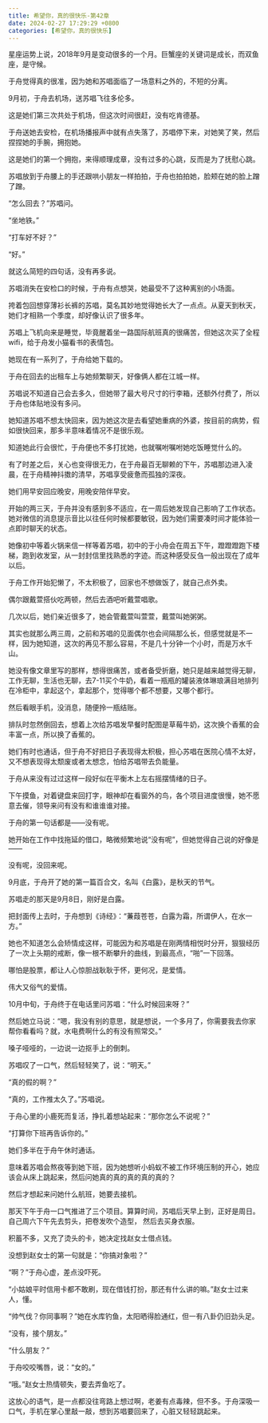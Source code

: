 ```yaml
---
title: 希望你，真的很快乐-第42章
date: 2024-02-27 17:29:29 +0800
categories: [希望你，真的很快乐]
---
```


星座运势上说，2018年9月是变动很多的一个月。巨蟹座的关键词是成长，而双鱼座，是守候。

于舟觉得真的很准，因为她和苏唱面临了一场意料之外的，不短的分离。

9月初，于舟去机场，送苏唱飞往多伦多。

这是她们第三次共处于机场，但这次时间很赶，没有吃肯德基。

于舟送她去安检，在机场播报声中就有点失落了，苏唱停下来，对她笑了笑，然后捏捏她的手腕，拥抱她。

这是她们的第一个拥抱，来得顺理成章，没有过多的心跳，反而是为了抚慰心跳。

苏唱放到于舟腰上的手还跟哄小朋友一样拍拍，于舟也拍拍她，脸颊在她的脸上蹭了蹭。

“怎么回去？”苏唱问。

“坐地铁。”

“打车好不好？”

“好。”

就这么简短的四句话，没有再多说。

苏唱消失在安检口的时候，于舟有点想哭，她最受不了这种离别的小场面。

挎着包回想穿薄衫长裤的苏唱，莫名其妙地觉得她长大了一点点。从夏天到秋天，她们才相熟一个季度，却好像认识了很多年。

苏唱上飞机向来是睡觉，毕竟醒着坐一路国际航班真的很痛苦，但她这次买了全程wifi，给于舟发小猫看书的表情包。

她现在有一系列了，于舟给她下载的。

于舟在回去的出租车上与她频繁聊天，好像俩人都在江城一样。

苏唱说不知道自己会去多久，但她带了最大号尺寸的行李箱，还额外付费了，所以于舟也体贴地没有多问。

她知道苏唱不想太快回来，因为她这次是去看望她重病的外婆，按目前的病势，假如很快回来，那多半意味着情况不是很乐观。

知道她此行会很忙，于舟便也不多打扰她，也就嘱咐嘱咐她吃饭睡觉什么的。

有了时差之后，关心也变得很无力，在于舟最百无聊赖的下午，苏唱那边进入凌晨，在于舟精神抖擞的清早，苏唱享受疲惫而孤独的深夜。

她们用早安回应晚安，用晚安陪伴早安。

开始的两三天，于舟并没有感到多不适应，在一周后她发现自己影响了工作状态。她对微信的消息提示音比以往任何时候都要敏锐，因为她们需要凑时间才能体验一点即时聊天的状态。

她像初中等着火锅来信一样等着苏唱，初中的于小舟会在周五下午，蹬蹬蹬跑下楼梯，跑到收发室，从一封封信里找熟悉的字迹。而这种感受反刍一般出现在了成年以后。

于舟工作开始犯懒了，不太积极了，回家也不想做饭了，就自己点外卖。

偶尔跟戴萱搭伙吃两顿，然后去酒吧听戴萱唱歌。

几次以后，她们亲近很多了，她会管戴萱叫萱萱，戴萱叫她粥粥。

其实也就那么两三周，之前和苏唱的见面偶尔也会间隔那么长，但感觉就是不一样，因为她知道，这次的再见不那么容易，不是几十分钟一个小时，而是万水千山。

她没有像文章里写的那样，想得很痛苦，或者备受折磨，她只是越来越觉得无聊，工作无聊，生活也无聊，去7-11买个牛奶，看着一瓶瓶的罐装液体琳琅满目地排列在冷柜中，拿起这个，拿起那个，觉得哪个都不想要，又哪个都行。

然后看眼手机，没消息，随便拎一瓶结账。

排队时忽然倒回去，想着上次给苏唱发早餐时配图是草莓牛奶，这次换个香蕉的会丰富一点，所以换了香蕉的。

她们有时也通话，但于舟不好把日子表现得太积极，担心苏唱在医院心情不太好，又不想表现得太颓废或者太想念，怕给苏唱带去负能量。

于舟从来没有过过这样一段好似在平衡木上左右摇摆情绪的日子。

下午摸鱼，对着键盘来回打字，眼神却在看窗外的鸟，各个项目进度很慢，她不愿意去催，领导来问有没有和谁谁谁对接。

于舟的第一句话都是——没有呢。

她开始在工作中找拖延的借口，略微频繁地说“没有呢”，但她觉得自己说的好像是——

没有呢，没回来呢。

9月底，于舟开了她的第一篇百合文，名叫《白露》，是秋天的节气。

苏唱走的那天是9月8日，刚好是白露。

把封面传上去时，于舟想到《诗经》：“蒹葭苍苍，白露为霜，所谓伊人，在水一方。”

她也不知道怎么会矫情成这样，可能因为和苏唱是在刚两情相悦时分开，狠狠经历了一次上头期的戒断，像一根不断攀升的曲线，到最高点，“啪”一下回落。

哪怕是股票，都让人心惊胆战耿耿于怀，更何况，是爱情。

伟大又俗气的爱情。

10月中旬，于舟终于在电话里问苏唱：“什么时候回来呀？”

然后她立马说：“嗯，我没有别的意思，就是想说，一个多月了，你需要我去你家帮你看看吗？就，水电费啊什么的有没有照常交。”

嗓子哑哑的，一边说一边抠手上的倒刺。

苏唱叹了一口气，然后轻轻笑了，说：“明天。”

“真的假的啊？”

“真的，工作推太久了。”苏唱说。

于舟心里的小鹿死而复活，挣扎着想站起来：“那你怎么不说呢？”

“打算你下班再告诉你的。”

她们多半在于舟午休时通话。

意味着苏唱会熬夜等到她下班，因为她想听小蚂蚁不被工作环境压制的开心，她应该会从床上跳起来，然后问她真的真的真的真的真的？

然后才想起来问她什么航班，她要去接机。

那天下午于舟一口气推进了三个项目。算算时间，苏唱后天早上到，正好是周日。自己周六下午先去剪头，把卷发吹个造型， 然后去买身衣服。

积蓄不多，又充了烫头的卡，她决定找赵女士借点钱。

没想到赵女士的第一句就是：“你搞对象啦？”

“啊？”于舟心虚，差点没吓死。

“小姑娘平时信用卡都不敢刷，现在借钱打扮，那还有什么讲的嘛。”赵女士过来人，懂。

“帅气伐？你同事啊？”她在水库钓鱼，太阳晒得脸通红，但一有八卦仍旧劲头足。

“没有，接个朋友。”

“什么朋友？”

于舟咬咬嘴唇，说：“女的。”

“哦。”赵女士热情顿失，要去弄鱼吃了。

这放心的语气，是一点都没往弯路上想过啊，老姜有点毒辣，但不多。于舟深吸一口气，手机在掌心里敲一敲，想到苏唱要回来了，心脏又轻轻跳起来。

